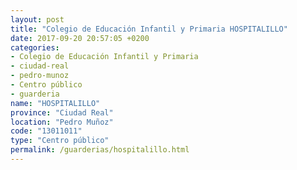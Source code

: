 ```yaml
---
layout: post
title: "Colegio de Educación Infantil y Primaria HOSPITALILLO"
date: 2017-09-20 20:57:05 +0200
categories:
- Colegio de Educación Infantil y Primaria
- ciudad-real
- pedro-munoz
- Centro público
- guarderia
name: "HOSPITALILLO"
province: "Ciudad Real"
location: "Pedro Muñoz"
code: "13011011"
type: "Centro público"
permalink: /guarderias/hospitalillo.html
---
```

